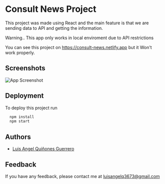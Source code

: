 # Consult News Project

This project was made using React and the main feature is that we are sending data to API and getting the information.

Warning.. This app only works in local enviroment due to API restrictions

You can see this project on https://consult-news.netlify.app but it Won't work properly.

## Screenshots

![App Screenshot](https://d33wubrfki0l68.cloudfront.net/615804c212fa2e0008dc1629/screenshot_2021-10-02-07-07-08-0000.png)


## Deployment

To deploy this project run

```bash
  npm install
  npm start
```

  
## Authors

- [Luis Angel Quiñones Guerrero](https://github.com/luisangelq)

  
## Feedback

If you have any feedback, please contact me at luisangelq3673@gmail.com
